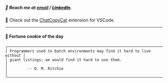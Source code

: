 ##### :calling: Reach me at **[email](mailto:johannes@stenmark.in)** ***/*** **[~~LinkedIn~~](https://www.linkedin.com/in/johannes-stenmark)**.
:feet: Check out the [ChatCopyCat](https://github.com/jstenmark/ChatCopyCat) extension for VSCode.

---
#### :cookie: Fortune cookie of the day
```smalltalk
╭─────────────────────────────────────────────────────────────────────────╮
│ Programmers used to batch environments may find it hard to live without │
│ giant listings; we would find it hard to use them.                      │
│         -- D. M. Ritchie                                                │
╰─────────────────────────────────────────────────────────────────────────╯
```
